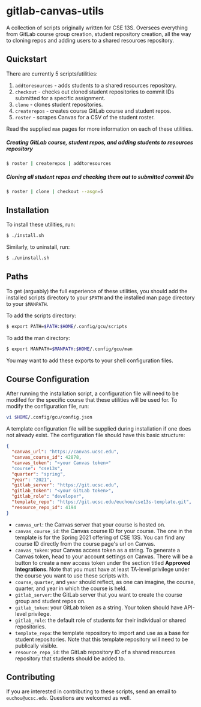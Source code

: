 # gitlab-canvas-utils

A collection of scripts originally written for CSE 13S. Oversees everything from
GitLab course group creation, student repository creation, all the way to
cloning repos and adding users to a shared resources repository.

## Quickstart

There are currently 5 scripts/utilities:
1. `addtoresources` - adds students to a shared resources repository.
2. `checkout` - checks out cloned student repositories to commit IDs submitted
   for a specific assignment.
3. `clone` - clones student repositories.
4. `createrepos` - creates course GitLab course and student repos.
5. `roster` - scrapes Canvas for a CSV of the student roster.

Read the supplied `man` pages for more information on each of these utilities.

##### Creating GitLab course, student repos, and adding students to resources repository

```bash
$ roster | createrepos | addtoresources
```
##### Cloning all student repos and checking them out to submitted commit IDs

```bash
$ roster | clone | checkout --asgn=5
```

## Installation

To install these utilities, run:

```bash
$ ./install.sh
```

Similarly, to uninstall, run:

```bash
$ ./uninstall.sh
```

## Paths

To get (arguably) the full experience of these utilities, you should add the
installed scripts directory to your `$PATH` and the installed man page directory
to your `$MANPATH`.

To add the scripts directory:

```bash
$ export PATH=$PATH:$HOME/.config/gcu/scripts
```

To add the man directory:

```bash
$ export MANPATH=$MANPATH:$HOME/.config/gcu/man
```

You may want to add these exports to your shell configuration files.

## Course Configuration

After running the installation script, a configuration file will need to be
modifed for the specific course that these utilities will be used for. To modify
the configuration file, run:

```bash
vi $HOME/.config/gcu/config.json
```

A template configuration file will be supplied during installation if one does
not already exist. The configuration file should have this basic structure:

```json
{
  "canvas_url": "https://canvas.ucsc.edu",
  "canvas_course_id": 42878,
  "canvas_token": "<your Canvas token>"
  "course": "cse13s",
  "quarter": "spring",
  "year": "2021",
  "gitlab_server": "https://git.ucsc.edu",
  "gitlab_token": "<your GitLab token>",
  "gitlab_role": "developer",
  "template_repo": "https://git.ucsc.edu/euchou/cse13s-template.git",
  "resource_repo_id": 4194
}
```

- `canvas_url`: the Canvas server that your course is hosted on.
- `canvas_course_id`: the Canvas course ID for your course. The one in the
  template is for the Spring 2021 offering of CSE 13S. You can find any course
  ID directly from the course page's url on Canvas.
- `canvas_token`: your Canvas access token as a string. To generate a  Canvas
  token, head to your account settings on Canvas. There will be a button to
  create a new access token under the section titled **Approved Integrations**.
  Note that you must have at least TA-level privilege under the course you want
  to use these scripts with.
- `course`, `quarter`, and `year` should reflect, as one can imagine, the
  course, quarter, and year in which the course is held.
- `gitlab_server`: the GitLab server that you want to create the course group
  and student repos on.
- `gitlab_token`: your GitLab token as a string. Your token should have API-level privilege.
- `gitlab_role`: the default role of students for their individual or shared repositories.
- `template_repo`: the template repository to import and use as a base for
  student repositories. Note that this template repository will need to be
  publically visible.
- `resource_repo_id`: the GitLab repository ID of a shared resources repository
  that students should be added to.

## Contributing

If you are interested in contributing to these scripts, send an email to
`euchou@ucsc.edu`. Questions are welcomed as well.

